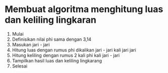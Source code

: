 # Membuat algoritma menghitung luas dan keliling lingkaran

1. Mulai
2. Definisikan nilai phi sama dengan 3,14
3. Masukan jari - jari
4. Hitung luas dengan rumus phi dikalikan jari - jari kali jari jari
5. Hitung keliling dengan rumus 2 kali phi kali jari - jari
6. Tampilkan hasil luas dan keliling lingkarang
7. Selesai